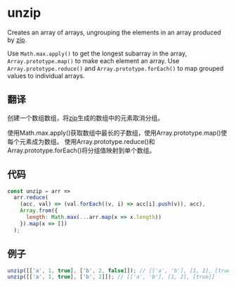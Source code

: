 # unzip

Creates an array of arrays, ungrouping the elements in an array produced by [zip](#zip).

Use `Math.max.apply()` to get the longest subarray in the array, `Array.prototype.map()` to make each element an array.
Use `Array.prototype.reduce()` and `Array.prototype.forEach()` to map grouped values to individual arrays.

## 翻译

创建一个数组数组，将[zip](＃zip)生成的数组中的元素取消分组。

使用Math.max.apply()获取数组中最长的子数组，使用Array.prototype.map()使每个元素成为数组。
使用Array.prototype.reduce()和Array.prototype.forEach()将分组值映射到单个数组。

## 代码

```js
const unzip = arr =>
  arr.reduce(
    (acc, val) => (val.forEach((v, i) => acc[i].push(v)), acc),
    Array.from({
      length: Math.max(...arr.map(x => x.length))
    }).map(x => [])
  );
```

## 例子

```js
unzip([['a', 1, true], ['b', 2, false]]); // [['a', 'b'], [1, 2], [true, false]]
unzip([['a', 1, true], ['b', 2]]); // [['a', 'b'], [1, 2], [true]]
```

